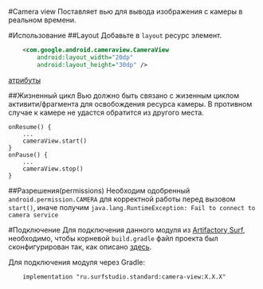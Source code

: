 #Camera view
Поставляет вью для вывода изображения с камеры в реальном времени.

#Использование
##Layout
Добавьте в `layout` ресурс элемент. 
```xml
    <com.google.android.cameraview.CameraView
        android:layout_width="20dp"
        android:layout_height="30dp" />
```
[атрибуты](/src/main/res/values/attrs.xml)

##Жизненный цикл
Вью должно быть связано с жизенным циклом активити/фрагмента для освобождения ресурса камеры. В противном случае к камере не удастся обратится из другого места.
```
onResume() { 
    ... 
    cameraView.start() 
}
onPause() {
    ...
    cameraView.stop() 
}
```
##Разрешения(permissions)
Необходим одобренный `android.permission.CAMERA` для корректной работы перед вызовом `start()`, иначе получим `java.lang.RuntimeException: Fail to connect to camera service`

#Подключение
Для подключения данного модуля из [Artifactory Surf](http://artifactory.surfstudio.ru), необходимо, 
чтобы корневой `build.gradle` файл проекта был сконфигурирован так, как описано 
[здесь](https://bitbucket.org/surfstudio/android-standard/overview).
  
Для подключения модуля через Gradle:
```
    implementation "ru.surfstudio.standard:camera-view:X.X.X"
```